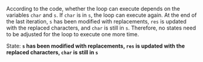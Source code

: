 According to the code, whether the loop can execute depends on the variables `char` and `s`. If `char` is in `s`, the loop can execute again. At the end of the last iteration, `s` has been modified with replacements, `res` is updated with the replaced characters, and `char` is still in `s`. Therefore, no states need to be adjusted for the loop to execute one more time.

State: **`s` has been modified with replacements, `res` is updated with the replaced characters, `char` is still in `s`**
